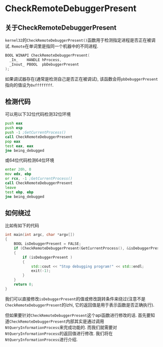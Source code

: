 # CheckRemoteDebuggerPresent

## 关于CheckRemoteDebuggerPresent

`kernel32`的`CheckRemoteDebuggerPresent()`函数用于检测指定进程是否正在被调试. `Remote`在单词里是指同一个机器中的不同进程. 

``` c
BOOL WINAPI CheckRemoteDebuggerPresent(
  _In_    HANDLE hProcess,
  _Inout_ PBOOL  pbDebuggerPresent
);
```

如果调试器存在(通常是检测自己是否正在被调试), 该函数会将`pbDebuggerPresent`指向的值设为`0xffffffff`. 

## 检测代码

可以用以下32位代码检测32位环境

``` asm
push eax
push esp
push -1 ;GetCurrentProcess()
call CheckRemoteDebuggerPresent
pop eax
test eax, eax
jne being_debugged
```

或64位代码检测64位环境

``` asm
enter 20h, 0
mov edx, ebp
or rcx, -1 ;GetCurrentProcess()
call CheckRemoteDebuggerPresent
leave
test ebp, ebp
jne being_debugged
```

## 如何绕过

比如有如下的代码

``` c++
int main(int argc, char *argv[])
{
    BOOL isDebuggerPresent = FALSE;
    if (CheckRemoteDebuggerPresent(GetCurrentProcess(), &isDebuggerPresent ))
    {
        if (isDebuggerPresent )
        {
            std::cout << "Stop debugging program!" << std::endl;
            exit(-1);
        }
    }
    return 0;
}
```

我们可以直接修改`isDebuggerPresent`的值或修改跳转条件来绕过(注意不是`CheckRemoteDebuggerPresent`的izhi, 它的返回值是用于表示函数是否正确执行). 

但如果要针对`CheckRemoteDebuggerPresent`这个api函数进行修改的话. 首先要知道`CheckRemoteDebuggerPresent`内部其实是通过调用`NtQueryInformationProcess`来完成功能的. 而我们就需要对`NtQueryInformationProcess`的返回值进行修改. 我们将在`NtQueryInformationProcess`进行介绍.
